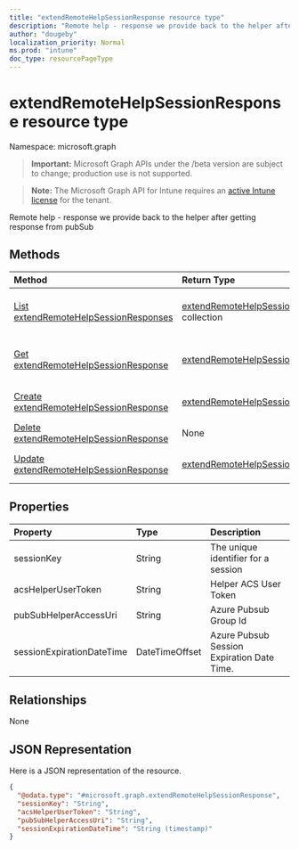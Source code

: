 ```yaml
---
title: "extendRemoteHelpSessionResponse resource type"
description: "Remote help - response we provide back to the helper after getting response from pubSub"
author: "dougeby"
localization_priority: Normal
ms.prod: "intune"
doc_type: resourcePageType
---
```


# extendRemoteHelpSessionResponse resource type

Namespace: microsoft.graph

> **Important:** Microsoft Graph APIs under the /beta version are subject to change; production use is not supported.

> **Note:** The Microsoft Graph API for Intune requires an [active Intune license](https://go.microsoft.com/fwlink/?linkid=839381) for the tenant.

Remote help - response we provide back to the helper after getting response from pubSub

## Methods
|Method|Return Type|Description|
|:---|:---|:---|
|[List extendRemoteHelpSessionResponses](../api/intune-remoteassistance-extendremotehelpsessionresponse-list.md)|[extendRemoteHelpSessionResponse](../resources/intune-remoteassistance-extendremotehelpsessionresponse.md) collection|List properties and relationships of the [extendRemoteHelpSessionResponse](../resources/intune-remoteassistance-extendremotehelpsessionresponse.md) objects.|
|[Get extendRemoteHelpSessionResponse](../api/intune-remoteassistance-extendremotehelpsessionresponse-get.md)|[extendRemoteHelpSessionResponse](../resources/intune-remoteassistance-extendremotehelpsessionresponse.md)|Read properties and relationships of the [extendRemoteHelpSessionResponse](../resources/intune-remoteassistance-extendremotehelpsessionresponse.md) object.|
|[Create extendRemoteHelpSessionResponse](../api/intune-remoteassistance-extendremotehelpsessionresponse-create.md)|[extendRemoteHelpSessionResponse](../resources/intune-remoteassistance-extendremotehelpsessionresponse.md)|Create a new [extendRemoteHelpSessionResponse](../resources/intune-remoteassistance-extendremotehelpsessionresponse.md) object.|
|[Delete extendRemoteHelpSessionResponse](../api/intune-remoteassistance-extendremotehelpsessionresponse-delete.md)|None|Deletes a [extendRemoteHelpSessionResponse](../resources/intune-remoteassistance-extendremotehelpsessionresponse.md).|
|[Update extendRemoteHelpSessionResponse](../api/intune-remoteassistance-extendremotehelpsessionresponse-update.md)|[extendRemoteHelpSessionResponse](../resources/intune-remoteassistance-extendremotehelpsessionresponse.md)|Update the properties of a [extendRemoteHelpSessionResponse](../resources/intune-remoteassistance-extendremotehelpsessionresponse.md) object.|

## Properties
|Property|Type|Description|
|:---|:---|:---|
|sessionKey|String|The unique identifier for a session|
|acsHelperUserToken|String|Helper ACS User Token|
|pubSubHelperAccessUri|String|Azure Pubsub Group Id|
|sessionExpirationDateTime|DateTimeOffset|Azure Pubsub Session Expiration Date Time.|

## Relationships
None

## JSON Representation
Here is a JSON representation of the resource.
<!-- {
  "blockType": "resource",
  "keyProperty": "id",
  "@odata.type": "microsoft.graph.extendRemoteHelpSessionResponse"
}
-->
``` json
{
  "@odata.type": "#microsoft.graph.extendRemoteHelpSessionResponse",
  "sessionKey": "String",
  "acsHelperUserToken": "String",
  "pubSubHelperAccessUri": "String",
  "sessionExpirationDateTime": "String (timestamp)"
}
```




